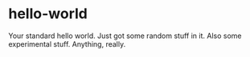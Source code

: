 # hello-world
Your standard hello world.
Just got some random stuff in it.
Also some experimental stuff.
Anything, really.
